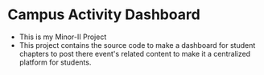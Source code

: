# Campus Activity Dashboard

- This is my Minor-II Project
- This project contains the source code to make a dashboard for student chapters to post there event's related content to make it a centralized platform for students.
  
